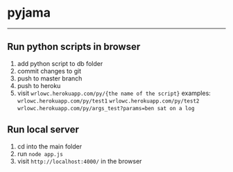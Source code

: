 # pyjama
___

## Run python scripts in browser
  1. add python script to db folder
  2. commit changes to git
  3. push to master branch
  4. push to heroku
  5. visit `wrlowc.herokuapp.com/py/{the name of the script}`
     examples: `wrlowc.herokuapp.com/py/test1`
               `wrlowc.herokuapp.com/py/test2`
               `wrlowc.herokuapp.com/py/args_test?params=ben sat on a log`
     
## Run local server
  1. cd into the main folder
  2. run `node app.js`
  3. visit `http://localhost:4000/` in the browser
